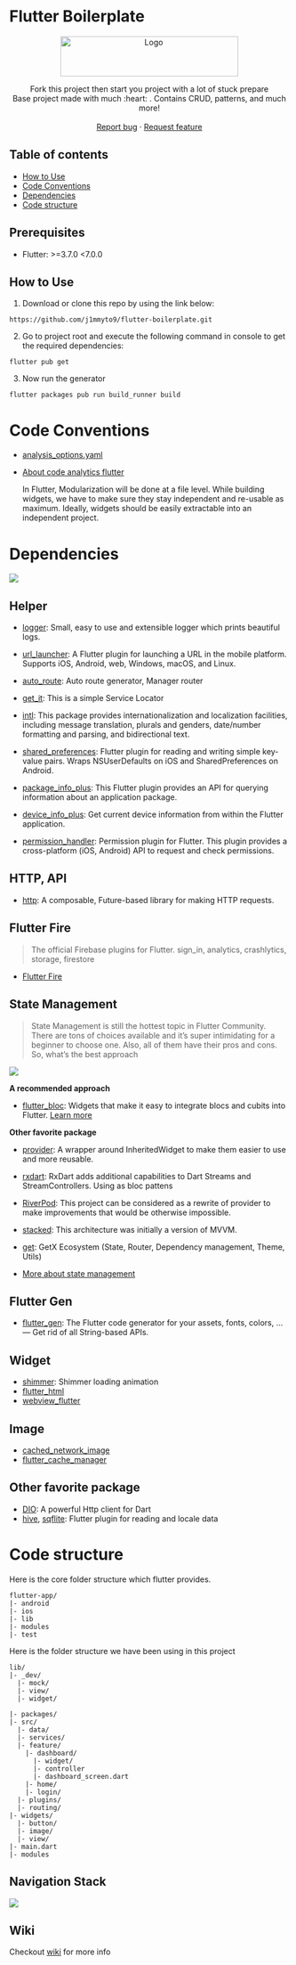 # Flutter Boilerplate

<p align="center">
  <a href="https://flutter.io/">
    <img src="https://storage.googleapis.com/cms-storage-bucket/ec64036b4eacc9f3fd73.svg" alt="Logo" width=320 height=72>
  </a>

  <!-- <h3 align="center">Flutter Boilerplate Project</h3> -->

  <p align="center">
    Fork this project then start you project with a lot of stuck prepare
    <br>
    Base project made with much  :heart: . Contains CRUD, patterns, and much more!
    <br>
    <br>
    <a href="https://github.com/j1mmyto9/flutter-boilerplate/issues/new">Report bug</a>
    ·
    <a href="https://github.com/j1mmyto9/flutter-boilerplate/issues/new">Request feature</a>
  </p>
</p>

## Table of contents

- [How to Use](#how-to-use)
- [Code Conventions](#code-conventions)
- [Dependencies](#dependencies)
- [Code structure](#code-structure)

## Prerequisites
- Flutter: >=3.7.0 <7.0.0

## How to Use 

1. Download or clone this repo by using the link below:
  ```
  https://github.com/j1mmyto9/flutter-boilerplate.git
  ```
2. Go to project root and execute the following command in console to get the required dependencies: 

  ```
  flutter pub get 
  ```
3. Now run the generator
  ```
  flutter packages pub run build_runner build
  ```

# Code Conventions
- [analysis_options.yaml](analysis_options.yaml)
- [About code analytics flutter](https://medium.com/flutter-community/effective-code-in-your-flutter-app-from-the-beginning-e597444e1273)

  In Flutter, Modularization will be done at a file level. While building widgets, we have to make sure they stay independent and re-usable as maximum. Ideally, widgets should be easily extractable into an independent project.


# Dependencies

  ![](resources/images/dependencies.jpg) 

## Helper
- [logger](https://pub.dev/packages/logger): Small, easy to use and extensible logger which prints beautiful logs.

- [url_launcher](https://pub.dev/packages/url_launcher): A Flutter plugin for launching a URL in the mobile platform. Supports iOS, Android, web, Windows, macOS, and Linux.

- [auto_route](https://pub.dev/packages/auto_route): Auto route generator, Manager router

- [get_it](https://pub.dev/packages/get_it): This is a simple Service Locator

- [intl](https://pub.dev/packages/intl): This package provides internationalization and localization facilities, including message translation, plurals and genders, date/number formatting and parsing, and bidirectional text.

- [shared_preferences](https://pub.dev/packages/shared_preferences): Flutter plugin for reading and writing simple key-value pairs. Wraps NSUserDefaults on iOS and SharedPreferences on Android.

- [package_info_plus](https://pub.dev/packages/package_info_plus): This Flutter plugin provides an API for querying information about an application package.

- [device_info_plus](https://pub.dev/packages/device_info_plus): Get current device information from within the Flutter application.

- [permission_handler](https://pub.dev/packages/permission_handler): Permission plugin for Flutter. This plugin provides a cross-platform (iOS, Android) API to request and check permissions.

## HTTP, API
- [http](https://pub.dev/packages/http): A composable, Future-based library for making HTTP requests.


## Flutter Fire
  > The official Firebase plugins for Flutter. sign_in, analytics, crashlytics, storage, firestore
- [Flutter Fire](https://firebase.flutter.dev/)


## State Management
  > State Management is still the hottest topic in Flutter Community. There are tons of choices available and it’s super intimidating for a beginner to choose one. Also, all of them have their pros and cons. So, what’s the best approach

![](resources/images/state.png) 

**A recommended approach**
- [flutter_bloc](https://pub.dev/packages/flutter_bloc): Widgets that make it easy to integrate blocs and cubits into Flutter. [Learn more](https://bloclibrary.dev/#/) 


**Other favorite package**
- [provider](https://pub.dev/packages/provider): A wrapper around InheritedWidget to make them easier to use and more reusable.

- [rxdart](https://pub.dev/packages/rxdart): RxDart adds additional capabilities to Dart Streams and StreamControllers. Using as bloc pattens

- [RiverPod](https://pub.dev/packages/riverpod): This project can be considered as a rewrite of provider to make improvements that would be otherwise impossible.

- [stacked](https://pub.dev/packages/stacked): This architecture was initially a version of MVVM.

- [get](https://pub.dev/packages/get): GetX Ecosystem (State, Router, Dependency management, Theme, Utils)

- [More about state management](https://flutter.dev/docs/development/data-and-backend/state-mgmt/options)

## Flutter Gen
- [flutter_gen](https://pub.dev/packages/flutter_gen): The Flutter code generator for your assets, fonts, colors, … — Get rid of all String-based APIs.

## Widget
- [shimmer](https://pub.dev/packages/shimmer): Shimmer loading animation
- [flutter_html](https://pub.dev/packages/flutter_html)
- [webview_flutter](https://pub.dev/packages/webview_flutter)

## Image
- [cached_network_image](https://pub.dev/packages/cached_network_image)
- [flutter_cache_manager](https://pub.dev/packages/flutter_cache_manager)

## Other favorite package
- [DIO](https://pub.dev/packages/dio): A powerful Http client for Dart
- [hive](https://pub.dev/packages/hive), [sqflite](https://pub.dev/packages/sqflite): Flutter plugin for reading and locale data

# Code structure
Here is the core folder structure which flutter provides.
```
flutter-app/
|- android
|- ios
|- lib
|- modules
|- test
```
Here is the folder structure we have been using in this project

```
lib/
|- _dev/
  |- mock/
  |- view/
  |- widget/

|- packages/
|- src/
  |- data/
  |- services/
  |- feature/
    |- dashboard/
      |- widget/
      |- controller
      |- dashboard_screen.dart
    |- home/
    |- login/
  |- plugins/
  |- routing/
|- widgets/
  |- button/
  |- image/
  |- view/
|- main.dart
|- modules
```

## Navigation Stack
![](resources/images/screens.png) 

## Wiki
Checkout [wiki](https://github.com/j1mmyto9/flutter-boilerplate/wiki) for more info

